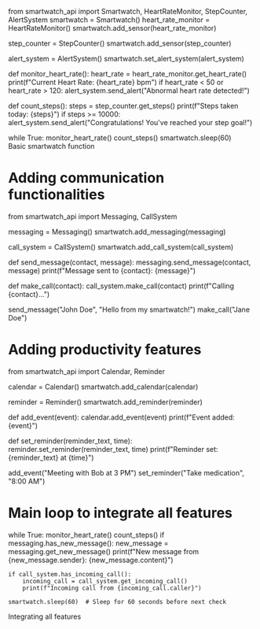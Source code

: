 from smartwatch_api import Smartwatch, HeartRateMonitor, StepCounter, AlertSystem
smartwatch = Smartwatch()
heart_rate_monitor = HeartRateMonitor()
smartwatch.add_sensor(heart_rate_monitor)

step_counter = StepCounter()
smartwatch.add_sensor(step_counter)

alert_system = AlertSystem()
smartwatch.set_alert_system(alert_system)

def monitor_heart_rate():
    heart_rate = heart_rate_monitor.get_heart_rate()
    print(f"Current Heart Rate: {heart_rate} bpm")
    if heart_rate < 50 or heart_rate > 120:
        alert_system.send_alert("Abnormal heart rate detected!")

def count_steps():
    steps = step_counter.get_steps()
    print(f"Steps taken today: {steps}")
    if steps >= 10000:
        alert_system.send_alert("Congratulations! You've reached your step goal!")

while True:
    monitor_heart_rate()
    count_steps()
    smartwatch.sleep(60)  
 Basic smartwatch function

# Adding communication functionalities
from smartwatch_api import Messaging, CallSystem

messaging = Messaging()
smartwatch.add_messaging(messaging)

call_system = CallSystem()
smartwatch.add_call_system(call_system)

def send_message(contact, message):
    messaging.send_message(contact, message)
    print(f"Message sent to {contact}: {message}")

def make_call(contact):
    call_system.make_call(contact)
    print(f"Calling {contact}...")

send_message("John Doe", "Hello from my smartwatch!")
make_call("Jane Doe")

# Adding productivity features
from smartwatch_api import Calendar, Reminder

calendar = Calendar()
smartwatch.add_calendar(calendar)

reminder = Reminder()
smartwatch.add_reminder(reminder)

def add_event(event):
    calendar.add_event(event)
    print(f"Event added: {event}")
    
def set_reminder(reminder_text, time):
    reminder.set_reminder(reminder_text, time)
    print(f"Reminder set: {reminder_text} at {time}")

add_event("Meeting with Bob at 3 PM")
set_reminder("Take medication", "8:00 AM")

# Main loop to integrate all features
while True:
    monitor_heart_rate()
    count_steps()
    if messaging.has_new_message():
        new_message = messaging.get_new_message()
        print(f"New message from {new_message.sender}: {new_message.content}")
    
    if call_system.has_incoming_call():
        incoming_call = call_system.get_incoming_call()
        print(f"Incoming call from {incoming_call.caller}")
    
    smartwatch.sleep(60)  # Sleep for 60 seconds before next check 
Integrating all features
